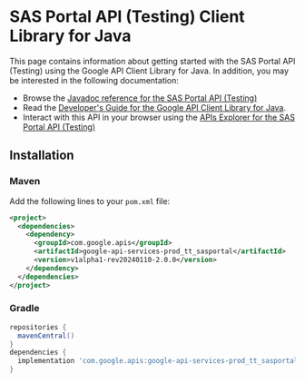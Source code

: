 # SAS Portal API (Testing) Client Library for Java



This page contains information about getting started with the SAS Portal API (Testing)
using the Google API Client Library for Java. In addition, you may be interested
in the following documentation:

* Browse the [Javadoc reference for the SAS Portal API (Testing)][javadoc]
* Read the [Developer's Guide for the Google API Client Library for Java][google-api-client].
* Interact with this API in your browser using the [APIs Explorer for the SAS Portal API (Testing)][api-explorer]

## Installation

### Maven

Add the following lines to your `pom.xml` file:

```xml
<project>
  <dependencies>
    <dependency>
      <groupId>com.google.apis</groupId>
      <artifactId>google-api-services-prod_tt_sasportal</artifactId>
      <version>v1alpha1-rev20240110-2.0.0</version>
    </dependency>
  </dependencies>
</project>
```

### Gradle

```gradle
repositories {
  mavenCentral()
}
dependencies {
  implementation 'com.google.apis:google-api-services-prod_tt_sasportal:v1alpha1-rev20240110-2.0.0'
}
```

[javadoc]: https://googleapis.dev/java/google-api-services-prod_tt_sasportal/latest/index.html
[google-api-client]: https://github.com/googleapis/google-api-java-client/
[api-explorer]: https://developers.google.com/apis-explorer/#p/prod_tt_sasportal/v1/
